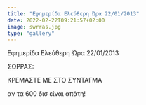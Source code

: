 ```yaml
---
title: "Εφημερίδα Ελεύθερη Ώρα 22/01/2013"
date: 2022-02-22T09:21:57+02:00
image: swrras.jpg
type: "gallery"
---
```


Εφημερίδα Ελεύθερη Ώρα 22/01/2013

ΣΩΡΡΑΣ:

ΚΡΕΜΑΣΤΕ ΜΕ ΣΤΟ ΣΥΝΤΑΓΜΑ

αν τα 600 δισ είναι απάτη!